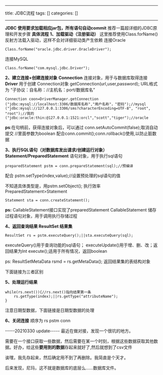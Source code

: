
--- 
title:  JDBC流程 
tags: []
categories: [] 

---
**JDBC 使用要求加载相应jar包，所有语句自动commit** 推荐一篇超详细的JDBC原理和开发步骤  **具体流程** **1、加载驱动（注册驱动）** 这里推荐使用Class.forName()反射方法载入驱动，这样不会对详细驱动类产生依赖 连接Oracle

```
Class.forName("oracle.jdbc.driver.OracleDriver");

```

连接MySQL

```
Class.forName("com.mysql.jdbc.Driver");

```

**2、建立连接+创建连接对象** ****Connection**** 连接对象，用于与数据库取得连接 ****Driver**** 用于创建 Connection对象 getConnection(url,user,password); URL格式为 “子协议：自名称：//主机名：port/数据库名”

```
Connection coon=DriverManager.getConnection
("jdbc:mysql://localhost:3306/数据库名称","用户名称"，"密码");//mysql
("jdbc:mysql://127.0.0.1:3306/sms?characterEncoding=UTF-8", "root", "root");//我的
("jdbc:oracle:thin:@127.0.0.1:1521:orcl","scott","tiger");//oracle

```

**ps**:在句柄前，获得连接对象后，可以通过 conn.setAutoCommit(false);取消自动提交 //里面参数为boolean 配合conn.commit();conn.rollback()使用,以防止脏数据 

**3、执行SQL语句（对数据库发出请求/创建运行对象）** ****Statement/PreparedStatement**** 语句对象，用于执行sql语句

```
preparedStatement pstm = conn.prepareStatement(sql);//预编译

```

配合 pstm.setType(index,value);//设置预处理的sql语句的值

不知道具体类型是，用pstm.setObject(); 执行效率PreparedStatement&gt;Statement

```
Statement sta = conn.createStatement();

```

**ps:** CallableStatement接口实现了preparedStatement CallableStatement 储存过程语句对象，用于调用执行存储过程

**4、返回查询结果 **ResultSet 结果集****

```
ResultSet rs = pstm.executeQuery();||sta.executeQuery(sql);

```

executeQuery()用于查询功能的sql语句； executeUpdate()用于增、删、改；返回结果为Int execute();适用于所有情况，返回boolean

ps: ResultSetMetaData rsmd = rs.getMetaData(); 返回结果集的表结构对象

下面链接为三者区别 

**5、处理运行结果**

```
while(rs.next()){//rs.next()指向结果第一条
    rs.getType(index);||rs.getType("attributeName");
}

```

注意日期型数据，下面链接是日期型数据的处理 

**6、关闭连接** 顺序为 rs pstm conn

-----20210330 update----- 最近在做对接，发现一个很坑的地方。

需要在一个接口获取一些数据，然后需要在某一个时刻，根据这些数据获取其他数据。好办，给这些**要用到的数据**存起来就好了,然后就想到了csv文件

>  
 诶嘿，我先存起来，然后确定用不到了再删除。我简直是个天才。 


后来发现，尼玛，这不就是数据库的底层么……数据库文件。

